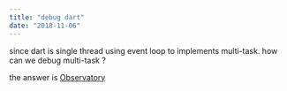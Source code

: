 ```yaml
---
title: "debug dart"
date: "2018-11-06"
---
```


since dart is single thread using event loop to implements multi-task. how can we debug multi-task ?

the answer is [Observatory](https://dart-lang.github.io/observatory)
